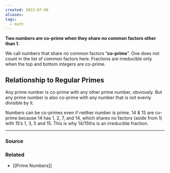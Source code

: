 ```yaml
---
created: 2023-07-08
aliases: 
tags:
  - math
---
```

**Two numbers are co-prime when they share no common factors other than 1.**

We call numbers that share no common factors “**co-prime**”. One does not count in the list of common factors here. Fractions are irreducible only when the top and bottom integers are co-prime. 

## Relationship to Regular Primes

Any prime number is co-prime with any other prime number, obviously. But any prime number is also co-prime with any number that is not evenly divisible by it. 

Numbers can be co-primes even if neither number is prime. 14 & 15 are co-prime because 14 has 1, 2, 7, and 14, which shares no factors (aside from 1) with 15’s 1, 3, 5 and 15. This is why 14/15ths is an irreducible fraction.

****
### Source

### Related
- [[Prime Numbers]]